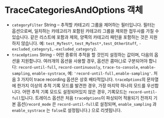 # TraceCategoriesAndOptions 객체

* `categoryFilter` String – 추적할 카테고리 그룹을 제어하는 필터입니다. 필터는 옵션으로써, 일치하는 카테고리가 포함된 카테고리 그룹을 제외한 접두사를 가질 수 있습니다. 같은 리스트에 포함과 제외, 양쪽의 카테고리 패턴을 포함하는 것은 지원하지 않습니다. 예: `test_MyTest*`, `test_MyTest*,test_OtherStuff`, `-excluded_category1,-excluded_category2`.
* `traceOptions` String - 어떤 종류의 추적을 할 것인지 설정하는 값이며, 다음의 옵션을 지원합니다. 여러개의 옵션을 사용할 경우, 옵션은 콤마(,)로 구분되어야 합니다: `record-until-full`, `record-continuously`, `trace-to-console`, `enable-sampling`, `enable-systrace`, 예: `'record-until-full,enable-sampling'`. 처음 3 가지이 trace recording 옵션은 상호 배타적입니다. `traceOptions`의 문자열에 한가지 이상의 추적 기록 모드를 발견한 경우, 가장 마지막 하나의 모드를 우선합니다. 어떤 추적 기록 모드도 설정되어있지 않은 경우, 기록모드는 `record-until-full`입니다. 트레이스 옵션은 처음 `traceOptions`이 파싱되어 적용되기 전까지 기본 옵션(`record_mode` 은 `record-until-full`로 설정되며, `enable_sampling` 과 `enable_systrace` 는 `false`로 설정됩니다.) 으로 리셋됩니다.

